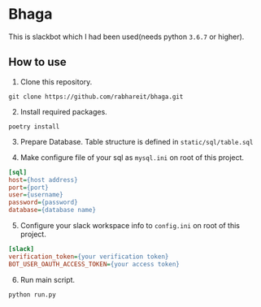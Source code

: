 # Bhaga

This is slackbot which I had been used(needs python `3.6.7` or higher).

## How to use

1. Clone this repository.

```shell
git clone https://github.com/rabhareit/bhaga.git
```

2. Install required packages.

```shell
poetry install
```

3. Prepare Database. Table structure is defined in `static/sql/table.sql`

4. Make configure file of your sql as `mysql.ini` on root of this project.

```mysql.ini
[sql]
host={host address}
port={port}
user={username}
password={password}
database={database name}
```

5. Configure your slack workspace info to `config.ini` on root of this project.

```config.ini
[slack]
verification_token={your verification token}
BOT_USER_OAUTH_ACCESS_TOKEN={your access token}
```

6. Run main script.

```shell
python run.py
```
